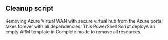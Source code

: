 ## Cleanup script
Removing Azure Virtual WAN with secure virtual hub from the Azure portal takes forever with all dependencies. This PowerShell Script deploys an empty ARM template in Complete mode to remove all resources.
